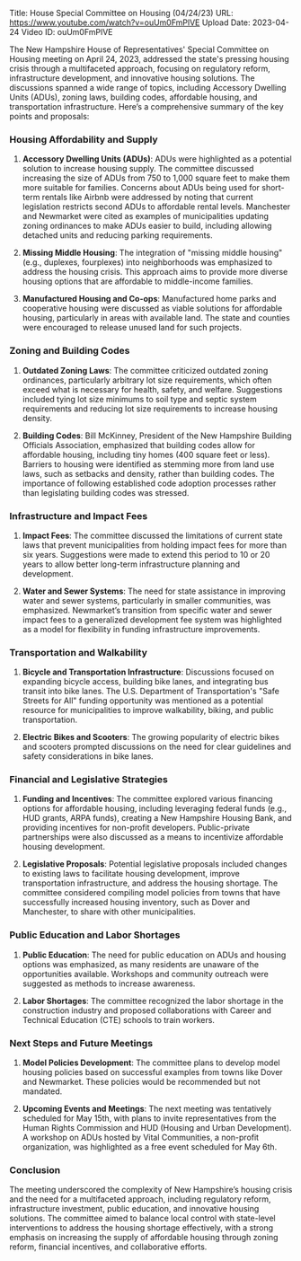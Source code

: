 Title: House Special Committee on Housing (04/24/23)
URL: https://www.youtube.com/watch?v=ouUm0FmPlVE
Upload Date: 2023-04-24
Video ID: ouUm0FmPlVE

The New Hampshire House of Representatives' Special Committee on Housing meeting on April 24, 2023, addressed the state's pressing housing crisis through a multifaceted approach, focusing on regulatory reform, infrastructure development, and innovative housing solutions. The discussions spanned a wide range of topics, including Accessory Dwelling Units (ADUs), zoning laws, building codes, affordable housing, and transportation infrastructure. Here’s a comprehensive summary of the key points and proposals:

### Housing Affordability and Supply
1. **Accessory Dwelling Units (ADUs)**: ADUs were highlighted as a potential solution to increase housing supply. The committee discussed increasing the size of ADUs from 750 to 1,000 square feet to make them more suitable for families. Concerns about ADUs being used for short-term rentals like Airbnb were addressed by noting that current legislation restricts second ADUs to affordable rental levels. Manchester and Newmarket were cited as examples of municipalities updating zoning ordinances to make ADUs easier to build, including allowing detached units and reducing parking requirements.

2. **Missing Middle Housing**: The integration of "missing middle housing" (e.g., duplexes, fourplexes) into neighborhoods was emphasized to address the housing crisis. This approach aims to provide more diverse housing options that are affordable to middle-income families.

3. **Manufactured Housing and Co-ops**: Manufactured home parks and cooperative housing were discussed as viable solutions for affordable housing, particularly in areas with available land. The state and counties were encouraged to release unused land for such projects.

### Zoning and Building Codes
1. **Outdated Zoning Laws**: The committee criticized outdated zoning ordinances, particularly arbitrary lot size requirements, which often exceed what is necessary for health, safety, and welfare. Suggestions included tying lot size minimums to soil type and septic system requirements and reducing lot size requirements to increase housing density.

2. **Building Codes**: Bill McKinney, President of the New Hampshire Building Officials Association, emphasized that building codes allow for affordable housing, including tiny homes (400 square feet or less). Barriers to housing were identified as stemming more from land use laws, such as setbacks and density, rather than building codes. The importance of following established code adoption processes rather than legislating building codes was stressed.

### Infrastructure and Impact Fees
1. **Impact Fees**: The committee discussed the limitations of current state laws that prevent municipalities from holding impact fees for more than six years. Suggestions were made to extend this period to 10 or 20 years to allow better long-term infrastructure planning and development.

2. **Water and Sewer Systems**: The need for state assistance in improving water and sewer systems, particularly in smaller communities, was emphasized. Newmarket’s transition from specific water and sewer impact fees to a generalized development fee system was highlighted as a model for flexibility in funding infrastructure improvements.

### Transportation and Walkability
1. **Bicycle and Transportation Infrastructure**: Discussions focused on expanding bicycle access, building bike lanes, and integrating bus transit into bike lanes. The U.S. Department of Transportation's "Safe Streets for All" funding opportunity was mentioned as a potential resource for municipalities to improve walkability, biking, and public transportation.

2. **Electric Bikes and Scooters**: The growing popularity of electric bikes and scooters prompted discussions on the need for clear guidelines and safety considerations in bike lanes.

### Financial and Legislative Strategies
1. **Funding and Incentives**: The committee explored various financing options for affordable housing, including leveraging federal funds (e.g., HUD grants, ARPA funds), creating a New Hampshire Housing Bank, and providing incentives for non-profit developers. Public-private partnerships were also discussed as a means to incentivize affordable housing development.

2. **Legislative Proposals**: Potential legislative proposals included changes to existing laws to facilitate housing development, improve transportation infrastructure, and address the housing shortage. The committee considered compiling model policies from towns that have successfully increased housing inventory, such as Dover and Manchester, to share with other municipalities.

### Public Education and Labor Shortages
1. **Public Education**: The need for public education on ADUs and housing options was emphasized, as many residents are unaware of the opportunities available. Workshops and community outreach were suggested as methods to increase awareness.

2. **Labor Shortages**: The committee recognized the labor shortage in the construction industry and proposed collaborations with Career and Technical Education (CTE) schools to train workers.

### Next Steps and Future Meetings
1. **Model Policies Development**: The committee plans to develop model housing policies based on successful examples from towns like Dover and Newmarket. These policies would be recommended but not mandated.

2. **Upcoming Events and Meetings**: The next meeting was tentatively scheduled for May 15th, with plans to invite representatives from the Human Rights Commission and HUD (Housing and Urban Development). A workshop on ADUs hosted by Vital Communities, a non-profit organization, was highlighted as a free event scheduled for May 6th.

### Conclusion
The meeting underscored the complexity of New Hampshire’s housing crisis and the need for a multifaceted approach, including regulatory reform, infrastructure investment, public education, and innovative housing solutions. The committee aimed to balance local control with state-level interventions to address the housing shortage effectively, with a strong emphasis on increasing the supply of affordable housing through zoning reform, financial incentives, and collaborative efforts.